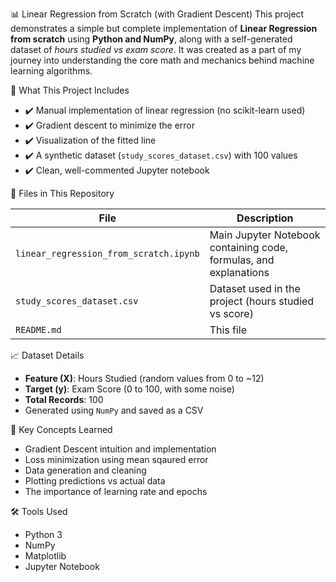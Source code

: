 📊 Linear Regression from Scratch (with Gradient Descent)
This project demonstrates a simple but complete implementation of **Linear Regression from scratch** using **Python and NumPy**, along with a self-generated dataset of _hours studied vs exam score_.
It was created as a part of my journey into understanding the core math and mechanics behind machine learning algorithms.

🚀 What This Project Includes

- ✔️ Manual implementation of linear regression (no scikit-learn used)
- ✔️ Gradient descent to minimize the error
- ✔️ Visualization of the fitted line
- ✔️ A synthetic dataset (`study_scores_dataset.csv`) with 100 values
- ✔️ Clean, well-commented Jupyter notebook

📂 Files in This Repository

| File | Description |
|------|-------------|
| `linear_regression_from_scratch.ipynb` | Main Jupyter Notebook containing code, formulas, and explanations |
| `study_scores_dataset.csv` | Dataset used in the project (hours studied vs score) |
| `README.md` | This file |

📈 Dataset Details

- **Feature (X)**: Hours Studied (random values from 0 to ~12)
- **Target (y)**: Exam Score (0 to 100, with some noise)
- **Total Records**: 100
- Generated using `NumPy` and saved as a CSV

🧠 Key Concepts Learned

- Gradient Descent intuition and implementation
- Loss minimization using mean sqaured error
- Data generation and cleaning
- Plotting predictions vs actual data
- The importance of learning rate and epochs

🛠 Tools Used

- Python 3
- NumPy
- Matplotlib
- Jupyter Notebook
